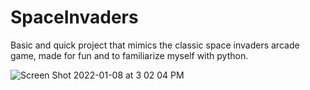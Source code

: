 # SpaceInvaders
Basic and quick project that mimics the classic space invaders arcade game, made for fun and to familiarize myself with python.

![Screen Shot 2022-01-08 at 3 02 04 PM](https://user-images.githubusercontent.com/57304403/148658163-f29b2e09-677a-4d42-a4af-6c27a2499be4.png)
